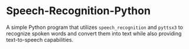 # Speech-Recognition-Python
A simple Python program that utilizes `speech_recognition` and `pyttsx3` to recognize spoken words and convert them into text while also providing text-to-speech capabilities.
